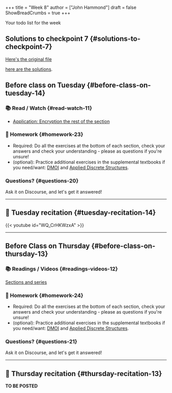 +++
title = "Week 8"
author = ["John Hammond"]
draft = false
ShowBreadCrumbs = true
+++

Your todo list for the week
<!--more-->


## Solutions to checkpoint 7 {#solutions-to-checkpoint-7}

[Here's the original file](https://nextcloud.math.wichita.edu/index.php/s/zFqC3Dxj3bPNnBr)

[ here are the solutions](https://nextcloud.math.wichita.edu/index.php/s/dAEFtr6GKkgPC8P).


## Before class on Tuesday {#before-class-on-tuesday-14}


### 📚 Read / Watch {#read-watch-11}

-   [Application:
    Encryption the rest of the section](https://www.math.wichita.edu/~hammond/class-notes/section-numtheory-encryption.html)


### 📝 Homework {#homework-23}

-   Required: Do all the exercises at the bottom of each section, check
    your answers and check your understanding - please as questions if
    you're unsure!
-   (optional): Practice additional exercises in the supplemental
    textbooks if you need/want:
    [DMOI](http://discrete.openmathbooks.org/dmoi3/) and
    [Applied
    Discrete Structures](http://faculty.uml.edu/klevasseur/ads/index-ads.html).


### Questions? {#questions-20}

Ask it on Discourse, and let's get it answered!

---


## 🎥 Tuesday recitation {#tuesday-recitation-14}

{{< youtube id="WQ_CrHKWzxA" >}}

---


## Before Class on Thursday {#before-class-on-thursday-13}


### 📚 Readings / Videos {#readings-videos-12}

[Sections and series](https://www.math.wichita.edu/discrete-book/section-objects-seqseries.html)


### 📝 Homework {#homework-24}

-   Required: Do all the exercises at the bottom of each section, check
    your answers and check your understanding - please as questions if
    you're unsure!
-   (optional): Practice additional exercises in the supplemental
    textbooks if you need/want:
    [DMOI](http://discrete.openmathbooks.org/dmoi3/) and
    [Applied
    Discrete Structures](http://faculty.uml.edu/klevasseur/ads/index-ads.html).


### Questions? {#questions-21}

Ask it on Discourse, and let's get it answered!

---


## 🎥 Thursday recitation {#thursday-recitation-13}

**TO BE POSTED**
